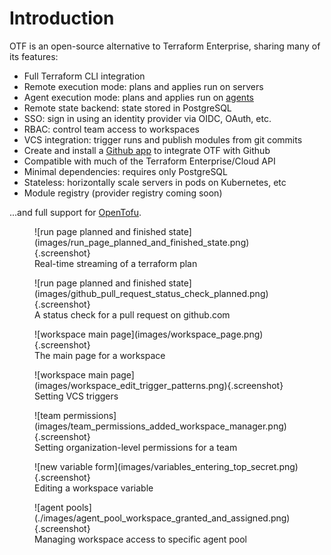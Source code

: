 # Introduction

OTF is an open-source alternative to Terraform Enterprise, sharing many of its features:

* Full Terraform CLI integration
* Remote execution mode: plans and applies run on servers
* Agent execution mode: plans and applies run on [agents](agents.md)
* Remote state backend: state stored in PostgreSQL
* SSO: sign in using an identity provider via OIDC, OAuth, etc.
* RBAC: control team access to workspaces
* VCS integration: trigger runs and publish modules from git commits
* Create and install a [Github app](github_app.md) to integrate OTF with Github
* Compatible with much of the Terraform Enterprise/Cloud API
* Minimal dependencies: requires only PostgreSQL
* Stateless: horizontally scale servers in pods on Kubernetes, etc
* Module registry (provider registry coming soon)

...and full support for [OpenTofu](https://opentofu.org/).

<figure markdown>
![run page planned and finished state](images/run_page_planned_and_finished_state.png){.screenshot}
<figcaption>Real-time streaming of a terraform plan</figcaption>
</figure>

<figure markdown>
![run page planned and finished state](images/github_pull_request_status_check_planned.png){.screenshot}
<figcaption>A status check for a pull request on github.com</figcaption>
</figure>

<figure markdown>
![workspace main page](images/workspace_page.png){.screenshot}
<figcaption>The main page for a workspace</figcaption>
</figure>

<figure markdown>
![workspace main page](images/workspace_edit_trigger_patterns.png){.screenshot}
<figcaption>Setting VCS triggers</figcaption>
</figure>

<figure markdown>
![team permissions](images/team_permissions_added_workspace_manager.png){.screenshot}
<figcaption>Setting organization-level permissions for a team</figcaption>
</figure>

<figure markdown>
![new variable form](images/variables_entering_top_secret.png){.screenshot}
<figcaption>Editing a workspace variable</figcaption>
</figure>

<figure markdown>
![agent pools](./images/agent_pool_workspace_granted_and_assigned.png){.screenshot}
<figcaption>Managing workspace access to specific agent pool</figcaption>
</figure>
